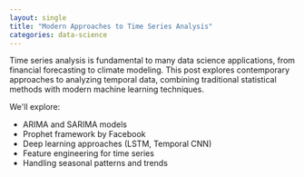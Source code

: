 ```yaml
---
layout: single
title: "Modern Approaches to Time Series Analysis"
categories: data-science
---
```


Time series analysis is fundamental to many data science applications, from financial forecasting to climate modeling. This post explores contemporary approaches to analyzing temporal data, combining traditional statistical methods with modern machine learning techniques.

We'll explore:
- ARIMA and SARIMA models
- Prophet framework by Facebook
- Deep learning approaches (LSTM, Temporal CNN)
- Feature engineering for time series
- Handling seasonal patterns and trends 
